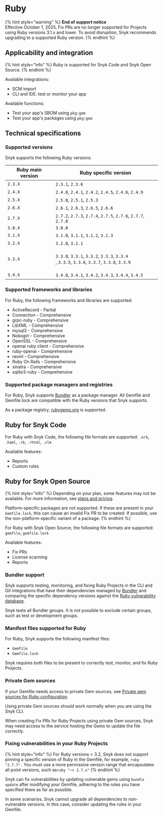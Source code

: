 # Ruby

{% hint style="warning" %}
**End of support notice**\
Effective October 1, 2025, Fix PRs are no longer supported for Projects using Ruby versions 3.1.x and lower. To avoid disruption, Snyk recommends upgrading to a supported Ruby version.
{% endhint %}

## Applicability and integration

{% hint style="info" %}
Ruby is supported for Snyk Code and Snyk Open Source.
{% endhint %}

Available integrations:

* SCM import
* CLI and IDE: test or monitor your app

Available functions:

* Test your app's SBOM using `pkg:gem`
* Test your app's packages using `pkg:gem`

## Technical specifications

### Supported versions

Snyk supports the following Ruby versions:

| Ruby main version | Ruby specific version                                                                                                                                                                                             |
| ----------------- | ----------------------------------------------------------------------------------------------------------------------------------------------------------------------------------------------------------------- |
| `2.3.X`           | `2.3.1`, `2.3.6`                                                                                                                                                                                                  |
| `2.4.X`           | `2.4.0`, `2.4.1`, `2.4.2`, `2.4.5`, `2.4.6`, `2.4.9`                                                                                                                                                              |
| `2.5.X`           | `2.5.0`, `2.5.1`, `2.5.3`                                                                                                                                                                                         |
| `2.6.X`           | `2.6.1`, `2.6.3`, `2.6.5`, `2.6.6`                                                                                                                                                                                |
| `2.7.X`           | `2.7.2`, `2.7.3`, `2.7.4`, `2.7.5`, `2.7.6`, `2.7.7`, `2.7.8`                                                                                                                                                     |
| `3.0.X`           | `3.0.0`                                                                                                                                                                                                           |
| `3.1.X`           | `3.1.0`, `3.1.1`, `3.1.2`, `3.1.3`                                                                                                                                                                                |
| `3.2.X`           | `3.2.0`, `3.2.1`                                                                                                                                                                                                  |
| `3.3.X`           | <p><code>3.3.0</code>, <code>3.3.1</code>, <code>3.3.2</code>, <code>3.3.3</code>, <code>3.3.4</code><br>, <code>3.3.5</code>, <code>3.3.6</code>, <code>3.3.7</code>, <code>3.3.8</code>, <code>3.3.9</code></p> |
| `3.4.X`           | `3.4.0`, `3.4.1`, `3.4.2`, `3.4.3`, `3.4.4`, `3.4.5`                                                                                                                                                              |

### Supported frameworks and libraries

For Ruby, the following frameworks and libraries are supported:

* ActiveRecord - Partial
* Connection - Comprehensive
* grpc-ruby - Comprehensive
* LibXML - Comprehensive
* mysql2 - Comprehensive
* Nokogiri - Comprehensive
* OpenSSL - Comprehensive
* openai ruby client - Comprehensive
* ruby-openai - Comprehensive
* rexml - Comprehensive
* Ruby On Rails - Comprehensive
* sinatra - Comprehensive
* sqlite3-ruby - Comprehensive

### Supported package managers and registries

For Ruby, Snyk supports [Bundler](https://bundler.io/) as a package manager. All Gemfile and Gemfile.lock are compatible with the Ruby versions that Snyk supports.

As a package registry, [rubygems.org](https://rubygems.org/) is supported.

## Ruby for Snyk Code

For Ruby with Snyk Code, the following file formats are supported:  `.erb`, `.haml`, `.rb`, `.rhtml`, `.slm`

Available features:

* Reports
* Custom rules

## Ruby for Snyk Open Source

{% hint style="info" %}
Depending on your plan, some features may not be available. For more information, see [plans and pricing](https://snyk.io/plans/).

Platform-specific packages are not supported. If these are present in your `Gemfile.lock`, this can cause an invalid Fix PR to be created. If possible, use the non-platform-specific variant of a package.
{% endhint %}

For Ruby with Snyk Open Source, the following file formats are supported: `gemfile`, `gemfile.lock`

Available features:

* Fix PRs
* License scanning
* Reports

### Bundler support

Snyk supports testing, monitoring, and fixing Ruby Projects in the CLI and Git integrations that have their dependencies managed by [Bundler](https://bundler.io/) and comparing the specific dependency versions against the [Ruby vulnerability database](https://snyk.io/vuln?type=rubygems).

Snyk tests all Bundler groups. It is not possible to exclude certain groups, such as test or development groups.

### Manifest files supported for Ruby

For Ruby, Snyk supports the following manifest files:

* `Gemfile`
* `Gemfile.lock`

Snyk requires both files to be present to correctly test, monitor, and fix Ruby Projects.

### **Private Gem sources**

If your Gemfile needs access to private Gem sources, see [Private gem sources for Ruby configuration](../../scan-with-snyk/snyk-open-source/package-repository-integrations/private-gem-sources-for-ruby-configuration.md).

Using private Gem sources should work normally when you are using the Snyk CLI.

When creating Fix PRs for Ruby Projects using private Gem sources, Snyk may need access to the service hosting the Gems to update the file correctly.

### Fixing vulnerabilities in your Ruby Projects

{% hint style="info" %}
For Ruby versions < 3.2, Snyk does not support pinning a specific version of Ruby in the Gemfile, for example, `ruby "2.7.7".` You must use a more permissive version range that encapsulates all point versions, such as`ruby "~> 2.7.x"`
{% endhint %}

Snyk can fix vulnerabilities by updating vulnerable gems using `bundle update` after modifying your Gemfile, adhering to the rules you have specified there as far as possible.

In some scenarios, Snyk cannot upgrade all dependencies to non-vulnerable versions. In this case, consider updating the rules in your Gemfile.

